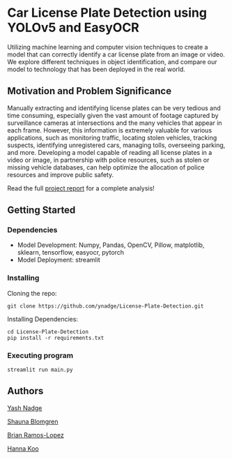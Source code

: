 # Car License Plate Detection using YOLOv5 and EasyOCR

Utilizing machine learning and computer vision techniques to create a model that can correctly identify a car license plate from an image or video. 
We explore different techniques in object identification, and compare our model to technology that has been deployed in the real world.

## Motivation and Problem Significance

Manually extracting and identifying license plates can be very tedious and time consuming, especially given the vast amount of footage captured by surveillance cameras at intersections and the many vehicles that appear in each frame. However, this information is extremely valuable for various applications, such as monitoring traffic, locating stolen vehicles, tracking suspects, identifying unregistered cars, managing tolls, overseeing parking, and more. Developing a model capable of reading all license plates in a video or image, in partnership with police resources, such as stolen or missing vehicle databases, can help optimize the allocation of police resources and improve public safety.

Read the full [project report](https://github.com/ynadge/License-Plate-Detection/blob/main/License%20Plate%20Detection%20Report.pdf) for a complete analysis!

## Getting Started

### Dependencies

* Model Development: Numpy, Pandas, OpenCV, Pillow, matplotlib, sklearn, tensorflow, easyocr, pytorch
* Model Deployment: streamlit

### Installing

Cloning the repo:
```
git clone https://github.com/ynadge/License-Plate-Detection.git
```
Installing Dependencies:
  ```
  cd License-Plate-Detection
  pip install -r requirements.txt
  ```

### Executing program
```
streamlit run main.py
```

## Authors 
[Yash Nadge](https://github.com/ynadge)

[Shauna Blomgren](https://github.com/svblomg)

[Brian Ramos-Lopez](https://github.com/bframos8)

[Hanna Koo](https://github.com/hannnakoo)

